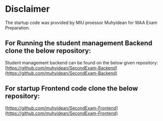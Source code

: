 # Disclaimer

The startup code was provided by MIU proessor Muhyidean for WAA Exam Preparation.

## For Running the student management Backend clone the below repository:

Student management backend can be found on the below given repository:
[https://github.com/muhyidean/SecondExam-Backend](https://github.com/muhyidean/SecondExam-Backend)

## For startup Frontend code clone the below repository:
[https://github.com/muhyidean/SecondExam-Frontend](https://github.com/muhyidean/SecondExam-Frontend)
